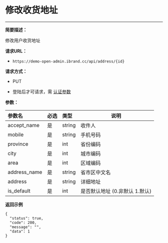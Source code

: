  # 修改收货地址
 
 ****
     
**简要描述：** 

修改用户收货地址 

**请求URL：** 
- `https://demo-open-admin.ibrand.cc/api/address/{id} `
  
**请求方式：**
- PUT 

- 登陆后才可请求，需 [认证参数](https://www.ibrand.cc/docs/api/v1/authentication "认证参数")


**参数：** 

|参数名|必选|类型|说明|
|:----    |:---|:----- |-----   |
|accept_name |是  |string |收件人   |
|mobile |是  |string | 手机号码    |
|province     |是  |int | 省份编码    |
|city     |是  |int | 城市编码    |
|area     |是  |int | 区域编码    |
|address_name     |是  |string | 省市区中文名    |
|address     |是  |string | 详细地址    |
|is_default     |是  |int | 是否默认地址 (0.非默认 1.默认)    |



 **返回示例**

``` 
{
  "status": true,
  "code": 200,
  "message": "",
  "data": 1
}
```

